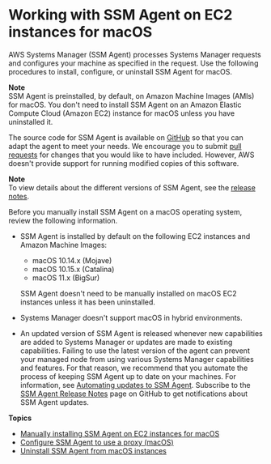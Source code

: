 # Working with SSM Agent on EC2 instances for macOS<a name="install-ssm-agent-macos"></a>

AWS Systems Manager \(SSM Agent\) processes Systems Manager requests and configures your machine as specified in the request\. Use the following procedures to install, configure, or uninstall SSM Agent for macOS\.

**Note**  
SSM Agent is preinstalled, by default, on Amazon Machine Images \(AMIs\) for macOS\. You don't need to install SSM Agent on an Amazon Elastic Compute Cloud \(Amazon EC2\) instance for macOS unless you have uninstalled it\.

The source code for SSM Agent is available on [GitHub](https://github.com/aws/amazon-ssm-agent) so that you can adapt the agent to meet your needs\. We encourage you to submit [pull requests](https://github.com/aws/amazon-ssm-agent/blob/mainline/CONTRIBUTING.md) for changes that you would like to have included\. However, AWS doesn't provide support for running modified copies of this software\.

**Note**  
To view details about the different versions of SSM Agent, see the [release notes](https://github.com/aws/amazon-ssm-agent/blob/mainline/RELEASENOTES.md)\.

Before you manually install SSM Agent on a macOS operating system, review the following information\.
+ SSM Agent is installed by default on the following EC2 instances and Amazon Machine Images:
  + macOS 10\.14\.x \(Mojave\)
  + macOS 10\.15\.x \(Catalina\)
  + macOS 11\.x \(BigSur\)

  SSM Agent doesn't need to be manually installed on macOS EC2 instances unless it has been uninstalled\.
+ Systems Manager doesn't support macOS in hybrid environments\.
+ An updated version of SSM Agent is released whenever new capabilities are added to Systems Manager or updates are made to existing capabilities\. Failing to use the latest version of the agent can prevent your managed node from using various Systems Manager capabilities and features\. For that reason, we recommend that you automate the process of keeping SSM Agent up to date on your machines\. For information, see [Automating updates to SSM Agent](ssm-agent-automatic-updates.md)\. Subscribe to the [SSM Agent Release Notes](https://github.com/aws/amazon-ssm-agent/blob/mainline/RELEASENOTES.md) page on GitHub to get notifications about SSM Agent updates\.

**Topics**
+ [Manually installing SSM Agent on EC2 instances for macOS](sysman-manual-agent-install-macos2.md)
+ [Configure SSM Agent to use a proxy \(macOS\)](sysman-proxy-with-ssm-agent-macos.md)
+ [Uninstall SSM Agent from macOS instances](sysman-uninstall-agent-macos.md)
